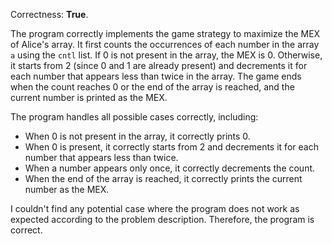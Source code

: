 Correctness: **True**.

The program correctly implements the game strategy to maximize the MEX of Alice's array. It first counts the occurrences of each number in the array `a` using the `cntl` list. If 0 is not present in the array, the MEX is 0. Otherwise, it starts from 2 (since 0 and 1 are already present) and decrements it for each number that appears less than twice in the array. The game ends when the count reaches 0 or the end of the array is reached, and the current number is printed as the MEX.

The program handles all possible cases correctly, including:

* When 0 is not present in the array, it correctly prints 0.
* When 0 is present, it correctly starts from 2 and decrements it for each number that appears less than twice.
* When a number appears only once, it correctly decrements the count.
* When the end of the array is reached, it correctly prints the current number as the MEX.

I couldn't find any potential case where the program does not work as expected according to the problem description. Therefore, the program is correct.